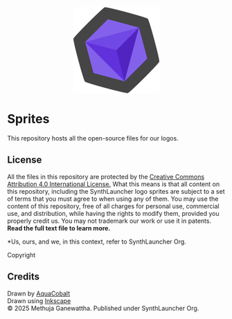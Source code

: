 <p align="center">
  <img src="https://github.com/SynthLauncher/Sprites/blob/main/Logos/Icons/v8/synthlogo-800.png?raw=true" width="200" height="200">
</p>

# Sprites
This repository hosts all the open-source files for our logos.

## License
All the files in this repository are protected by the [Creative Commons Attribution 4.0 International License.](https://github.com/SynthLauncher/Sprites/blob/main/LICENSE.txt)
What this means is that all content on this repository, including the SynthLauncher logo sprites are subject to a set of terms that you must agree to when using any of them. You may use the content of this repository, free of all charges for personal use, commercial use, and distribution, while having the rights to modify them, provided you properly credit us. You may not trademark our work or use it in patents. **Read the full text file to learn more.**

*Us, ours, and we, in this context, refer to SynthLauncher Org.

Copyright 
## Credits
Drawn by [AquaCobalt](https://github.com/AquaCobalt) \
Drawn using [Inkscape](https://inkscape.org/) \
© 2025 Methuja Ganewattha. Published under SynthLauncher Org.
